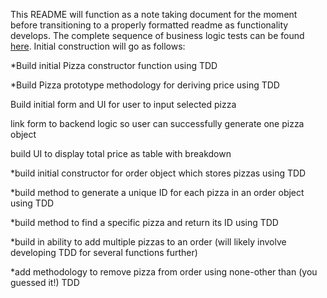 This README will function as a note taking document for the moment before transitioning to a properly formatted readme as functionality develops.
The complete sequence of business logic tests can be found [here](/tests.md).
Initial construction will go as follows:

*Build initial Pizza constructor function using TDD

*Build Pizza prototype methodology for deriving price using TDD

Build initial form and UI for user to input selected pizza

link form to backend logic so user can successfully generate one pizza object

build UI to display total price as table with breakdown

*build initial constructor for order object which stores pizzas using TDD

*build method to generate a unique ID for each pizza in an order object using TDD

*build method to find a specific pizza and return its ID using TDD

*build in ability to add multiple pizzas to an order (will likely involve developing TDD for several functions further)

*add methodology to remove pizza from order using none-other than (you guessed it!) TDD


